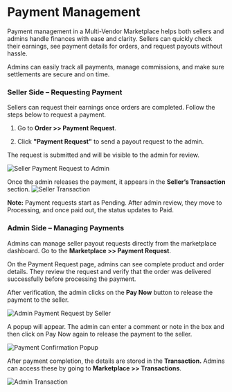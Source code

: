 # Payment Management
Payment management in a Multi-Vendor Marketplace helps both sellers and admins handle finances with ease and clarity. Sellers can quickly check their earnings, see payment details for orders, and request payouts without hassle.

Admins can easily track all payments, manage commissions, and make sure settlements are secure and on time.

### Seller Side – Requesting Payment

Sellers can request their earnings once orders are completed.
Follow the steps below to request a payment.

1) Go to **Order >> Payment Request**.

2) Click **"Payment Request"** to send a payout request to the admin.

The request is submitted and will be visible to the admin for review.

<img src="/images/multi-vendor-marketplace/1-seller-payment-request-to-admin.png" alt="Seller Payment Request to Admin" />

Once the admin releases the payment, it appears in the **Seller’s Transaction** section.
<img src="/images/multi-vendor-marketplace/2-seller-transtion.png" alt="Seller Transaction" />

**Note:** Payment requests start as Pending. After admin review, they move to Processing, and once paid out, the status updates to Paid.

### Admin Side – Managing Payments

Admins can manage seller payout requests directly from the marketplace dashboard.
Go to the **Marketplace >> Payment Request**.

On the Payment Request page, admins can see complete product and order details. They review the request and verify that the order was delivered successfully before processing the payment.

After verification, the admin clicks on the **Pay Now** button to release the payment to the seller.

<img src="/images/multi-vendor-marketplace/3-admin-payment-request-byseller.png" alt="Admin Payment Request by Seller" />

A popup will appear. The admin can enter a comment or note in the box and then click on Pay Now again to release the payment to the seller.

<img src="/images/multi-vendor-marketplace/4-popup.png" alt="Payment Confirmation Popup" />

After payment completion, the details are stored in the **Transaction.**
Admins can access these by going to **Marketplace >> Transactions**.

<img src="/images/multi-vendor-marketplace/5-admin-transaction.png" alt="Admin Transaction" />
